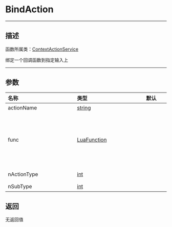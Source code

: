 # BindAction
-----------------------------------------------------------------------------------------
## 描述

函数所属类：[ContextActionService](/Api/Class/Input/ContextActionService.md)

绑定一个回调函数到指定输入上

-----------------------------------------------------------------------------------------
## 参数

|<div style="width:200px">**名称**</div>|<div style="width:200px">**类型**</div>|<div style="width:200px">**默认**</div>|<div style="width:345px">**描述**</div>|
|:--------------------|:--------------------|:--------------------|:--------------------|
|actionName|[string](/Api/DataType/string.md)||自定义的名称，代表本次绑定|
|func|[LuaFunction](/Api/DataType/LuaFunction.md)||lua回调函数（三个参数1. `actionName`类型：[`string`](/Api/DataType/String.md)描述：最初传递给`BindAction` 的相同字符串;2.`state`类型：[`int`](/Api/DataType/Int.md)描述：当前事件的输入状态，等于[`UserInputState`](/Api/Enumerate/UserInput/UserInputState.md)中的值;3.`inputObj 类型：[`InputObject`](/Api/Class/Input/InputObject.md)描述：携带输入信息的对象）|
|nActionType|[int](/Api/DataType/int.md)||[`ContextActionType`](/Api/Enumerate/UserInput/ContextActionType.md)中的输入类型，参见枚举[`ContextActionType`](/Api/Enumerate/UserInput/ContextActionType.md)|
|nSubType|[int](/Api/DataType/int.md)||[`UserInputType`](/Api/Enumerate/UserInput/UserInputType.md)或`Enum.KeyCode`的类型的类型|

## 返回

无返回值